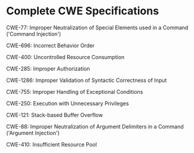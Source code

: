

# Complete CWE Specifications

CWE-77: Improper Neutralization of Special Elements used in a Command ('Command Injection')

CWE-696: Incorrect Behavior Order

CWE-400: Uncontrolled Resource Consumption

CWE-285: Improper Authorization

CWE-1286: Improper Validation of Syntactic Correctness of Input

CWE-755: Improper Handling of Exceptional Conditions

CWE-250: Execution with Unnecessary Privileges

CWE-121: Stack-based Buffer Overflow

CWE-88: Improper Neutralization of Argument Delimiters in a Command ('Argument Injection')

CWE-410: Insufficient Resource Pool
